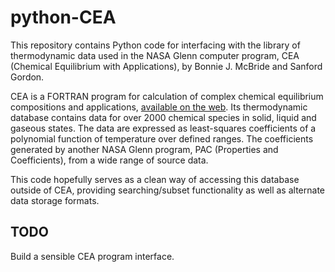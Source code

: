 python-CEA
==========

This repository contains Python code for interfacing with the library
of thermodynamic data used in the NASA Glenn computer program, CEA
(Chemical Equilibrium with Applications), by Bonnie J. McBride and
Sanford Gordon. 

CEA is a FORTRAN program for calculation of complex chemical
equilibrium compositions and applications, [available on the
web](http://www.grc.nasa.gov/WWW/CEAWeb/index.htm). Its thermodynamic
database contains data for over 2000 chemical species in solid, liquid
and gaseous states. The data are expressed as least-squares
coefficients of a polynomial function of temperature over defined
ranges. The coefficients generated by another NASA Glenn program, PAC
(Properties and Coefficients), from a wide range of source data.

This code hopefully serves as a clean way of accessing this database
outside of CEA, providing searching/subset functionality as well
as alternate data storage formats.

TODO
----

Build a sensible CEA program interface. 
